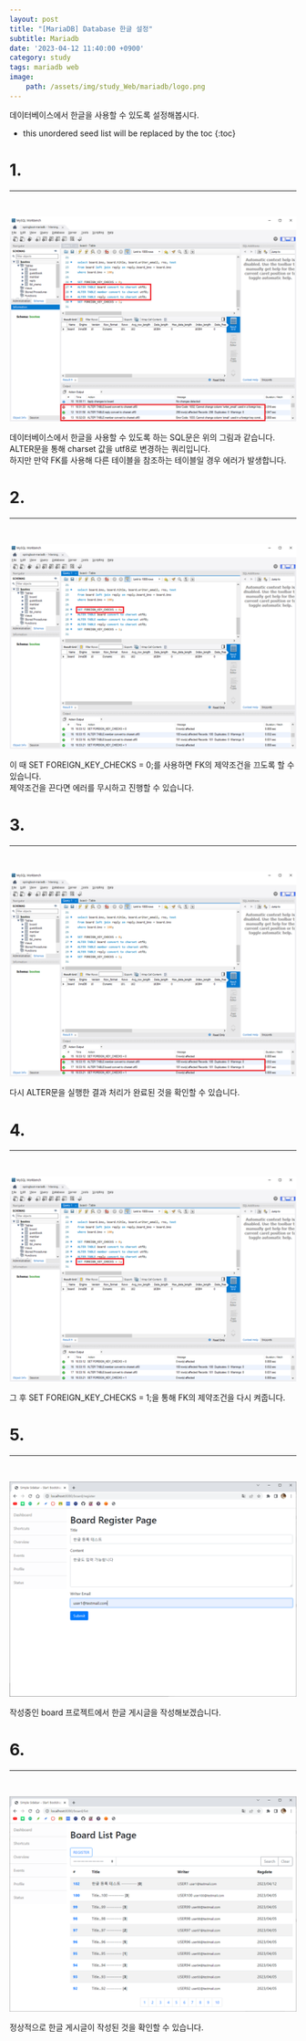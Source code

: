 ```yaml
---
layout: post
title: "[MariaDB] Database 한글 설정"
subtitle: Mariadb
date: '2023-04-12 11:40:00 +0900'
category: study
tags: mariadb web
image:
    path: /assets/img/study_Web/mariadb/logo.png
---
```


데이터베이스에서 한글을 사용할 수 있도록 설정해봅시다.

<!--more-->

* this unordered seed list will be replaced by the toc
{:toc}


# 1.
---
<br>

![1](/assets/img/study_Web/mariadb/2023-04-10-[MariaDB]_Database_한글_설정/1.png)<br>

데이터베이스에서 한글을 사용할 수 있도록 하는 SQL문은 위의 그림과 같습니다.<br>
ALTER문을 통해 charset 값을 utf8로 변경하는 쿼리입니다.<br>
하지만 만약 FK를 사용해 다른 테이블을 참조하는 테이블일 경우 에러가 발생합니다.

# 2.
---
<br>

![2](/assets/img/study_Web/mariadb/2023-04-10-[MariaDB]_Database_한글_설정/2.png)<br>

이 때 SET FOREIGN_KEY_CHECKS = 0;를 사용하면 FK의 제약조건을 끄도록 할 수 있습니다.<br> 제약조건을 끈다면 에러를 무시하고 진행할 수 있습니다.

# 3.
---
<br>

![3](/assets/img/study_Web/mariadb/2023-04-10-[MariaDB]_Database_한글_설정/3.png)<br>

다시 ALTER문을 실행한 결과 처리가 완료된 것을 확인할 수 있습니다.

# 4.
---
<br>

![4](/assets/img/study_Web/mariadb/2023-04-10-[MariaDB]_Database_한글_설정/4.png)<br>

그 후 SET FOREIGN_KEY_CHECKS = 1;을 통해 FK의 제약조건을 다시 켜줍니다.<br>

# 5.
---
<br>

![5](/assets/img/study_Web/mariadb/2023-04-10-[MariaDB]_Database_한글_설정/5.png)<br>

작성중인 board 프로젝트에서 한글 게시글을 작성해보겠습니다.<br>

# 6.
---
<br>

![6](/assets/img/study_Web/mariadb/2023-04-10-[MariaDB]_Database_한글_설정/6.png)<br>

정상적으로 한글 게시글이 작성된 것을 확인할 수 있습니다.<br>
